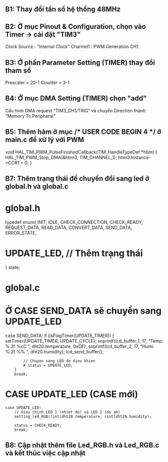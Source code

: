 B1: Thay đổi tần số hệ thống 48MHz
----------------------------------

B2: Ở mục Pinout & Configuration, chọn vào Timer -> cài đặt "TIM3"
------------------------------------------------------------------
  Clock Source : "Internal Clock"
  Channel1 : PWM Generation CH1
  
B3: Ở phần Parameter Setting (TIMER) thay đổi tham số
-----------------------------------------------------
  Prescaler = 20-1
  Counter = 3-1
  
B4: Ở mục DMA Setting (TIMER) chọn "add"
----------------------------------------
  Cấu hình DMA request "TIM3_CH1/TRIG"	và chuyển	Direction thành "Memory To Peripheral"
  
B5: Thêm hàm ở mục /* USER CODE BEGIN 4 */ ở main.c để xử lý với PWM
--------------------------------------------------------------------
void HAL_TIM_PWM_PulseFinishedCallback(TIM_HandleTypeDef *htim)
{
    HAL_TIM_PWM_Stop_DMA(&htim3, TIM_CHANNEL_1);
    htim3.Instance->CCR1 = 0;
}

B7: Thêm trạng thái để chuyển đổi sang led ở global.h và global.c
-----------------------------------------------------------------
# global.h
typedef enum{
	INIT,
	IDLE,
	CHECK_CONNECTION,
	CHECK_READY,
    REQUEST_DATA,
    READ_DATA,
    CONVERT_DATA,
	SEND_DATA,
	ERROR_STATE,
 # UPDATE_LED, // Thêm trạng thái
} state;

# global.c
# Ở CASE SEND_DATA sẽ chuyển sang UPDATE_LED
case SEND_DATA:
	    if (isFlagTimer(UPDATE_TIMER)) {
	        setTimer(UPDATE_TIMER, UPDATE_CYCLE);
	        snprintf(lcd_buffer_1, 17, "Temp: %.2f %cC  ", dht20.temperature, 0xDF);
	        snprintf(lcd_buffer_2, 17, "Humi: %.2f %%   ", dht20.humidity);
	        lcd_send_buffer();

	        // Chuyen sang LED de dieu khien
	        # status = UPDATE_LED;
	    }
	    break;
# CASE UPDATE_LED (CASE mới)
	case UPDATE_LED:
	    // Dieu chinh LED 1 (nhiet do) và LED 2 (do am)
	    setting_led_RGB((int)dht20.temperature, (int)dht20.humidity);

	    status = CHECK_READY;
	    break;
     
B8: Cập nhật thêm file Led_RGB.h và Led_RGB.c và kết thúc việc cập nhật
---------------------------------------------
